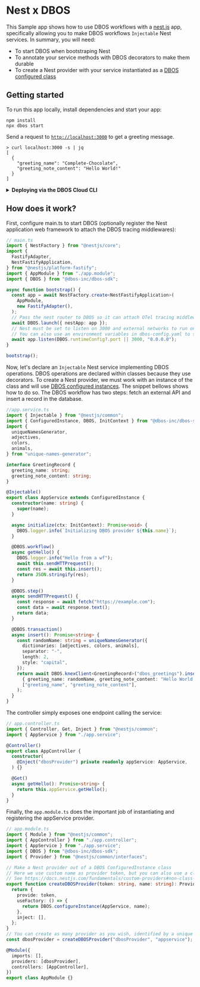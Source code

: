 # Nest x DBOS

This Sample app shows how to use DBOS workflows with a [nest.js](https://nestjs.com/) app, specifically allowing you to make DBOS workflows `Injectable` Nest services. In summary, you will need:
- To start DBOS when bootstraping Nest
- To annotate your service methods with DBOS decorators to make them durable
- To create a Nest provider with your service instantiated as a [DBOS configured class](https://docs.dbos.dev/typescript/reference/transactapi/dbos-class#decorating-instance-methods)

## Getting started

To run this app locally, install dependencies and start your app:

```shell
npm install
npx dbos start
```

Send a request to [`http://localhost:3000`](http://localhost:3000) to get a greeting message.

```shell
> curl localhost:3000 -s | jq
[
  {
    "greeting_name": "Complete-Chocolate",
    "greeting_note_content": "Hello World!"
  }
]
```

<details>
<summary><strong>Deploying via the DBOS Cloud CLI</strong></summary>

You can also deploy this app via the DBOS Cloud CLI.
Install it globally with this command:

```shell
npm i -g @dbos-inc/dbos-cloud
```

Then, run this command to deploy your app:

```shell
dbos-cloud app deploy
```

</details>

## How does it work?

First, configure main.ts to start DBOS (optionally register the Nest application web framework to attach the DBOS tracing middlewares):

```typescript
// main.ts
import { NestFactory } from "@nestjs/core";
import {
  FastifyAdapter,
  NestFastifyApplication,
} from "@nestjs/platform-fastify";
import { AppModule } from "./app.module";
import { DBOS } from "@dbos-inc/dbos-sdk";

async function bootstrap() {
  const app = await NestFactory.create<NestFastifyApplication>(
    AppModule,
    new FastifyAdapter(),
  );
  // Pass the nest router to DBOS so it can attach OTel tracing middlewares
  await DBOS.launch({ nestApp: app });
  // Nest must be set to listen on 3000 and external networks to run on DBOS Cloud
  // You can also use an environment variables in dbos-config.yaml to set the port
  await app.listen(DBOS.runtimeConfig?.port || 3000, "0.0.0.0");
}

bootstrap();
```

Now, let's declare an `Injectable` Nest service implementing DBOS operations.
DBOS operations are declared within classes because they use decorators. To create a Nest provider, we must work with an instance of the class and will use [DBOS configured instances](https://docs.dbos.dev/typescript/reference/transactapi/dbos-class#decorating-instance-methods). The snippet bellows shows how to do so.
The DBOS workflow has two steps: fetch an external API and insert a record in the database.

```typescript
//app.service.ts
import { Injectable } from "@nestjs/common";
import { ConfiguredInstance, DBOS, InitContext } from "@dbos-inc/dbos-sdk";
import {
  uniqueNamesGenerator,
  adjectives,
  colors,
  animals,
} from "unique-names-generator";

interface GreetingRecord {
  greeting_name: string;
  greeting_note_content: string;
}

@Injectable()
export class AppService extends ConfiguredInstance {
  constructor(name: string) {
    super(name);
  }

  async initialize(ctx: InitContext): Promise<void> {
    DBOS.logger.info(`Initializing DBOS provider ${this.name}`);
  }

  @DBOS.workflow()
  async getHello() {
    DBOS.logger.info("Hello from a wf");
    await this.sendHTTPrequest();
    const res = await this.insert();
    return JSON.stringify(res);
  }

  @DBOS.step()
  async sendHTTPrequest() {
    const response = await fetch("https://example.com");
    const data = await response.text();
    return data;
  }

  @DBOS.transaction()
  async insert(): Promise<string> {
    const randomName: string = uniqueNamesGenerator({
      dictionaries: [adjectives, colors, animals],
      separator: "-",
      length: 2,
      style: "capital",
    });
    return await DBOS.knexClient<GreetingRecord>("dbos_greetings").insert(
      { greeting_name: randomName, greeting_note_content: "Hello World!" },
      ["greeting_name", "greeting_note_content"],
    );
  }
}
```

The controller simply exposes one endpoint calling the service:

```typescript
// app.controller.ts
import { Controller, Get, Inject } from "@nestjs/common";
import { AppService } from "./app.service";

@Controller()
export class AppController {
  constructor(
    @Inject("dbosProvider") private readonly appService: AppService,
  ) {}

  @Get()
  async getHello(): Promise<string> {
    return this.appService.getHello();
  }
}
```

Finally, the `app.module.ts` does the important job of instantiating and registering the appService provider.

```typescript
// app.module.ts
import { Module } from "@nestjs/common";
import { AppController } from "./app.controller";
import { AppService } from "./app.service";
import { DBOS } from "@dbos-inc/dbos-sdk";
import { Provider } from "@nestjs/common/interfaces";

// Make a Nest provider out of a DBOS ConfiguredInstance class
// Here we use custom name as provider token, but you can also use a class name, JavaScript symbols or TypeScript enums
// See https://docs.nestjs.com/fundamentals/custom-providers#non-class-based-provider-tokens
export function createDBOSProvider(token: string, name: string): Provider {
  return {
    provide: token,
    useFactory: () => {
      return DBOS.configureInstance(AppService, name);
    },
    inject: [],
  };
}
// You can create as many provider as you wish, identified by a unique token ("dbosProvider" in this case)
const dbosProvider = createDBOSProvider("dbosProvider", "appservice");

@Module({
  imports: [],
  providers: [dbosProvider],
  controllers: [AppController],
})
export class AppModule {}
```
